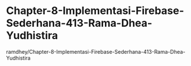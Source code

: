 # Chapter-8-Implementasi-Firebase-Sederhana-413-Rama-Dhea-Yudhistira
ramdhey/Chapter-8-Implementasi-Firebase-Sederhana-413-Rama-Dhea-Yudhistira
